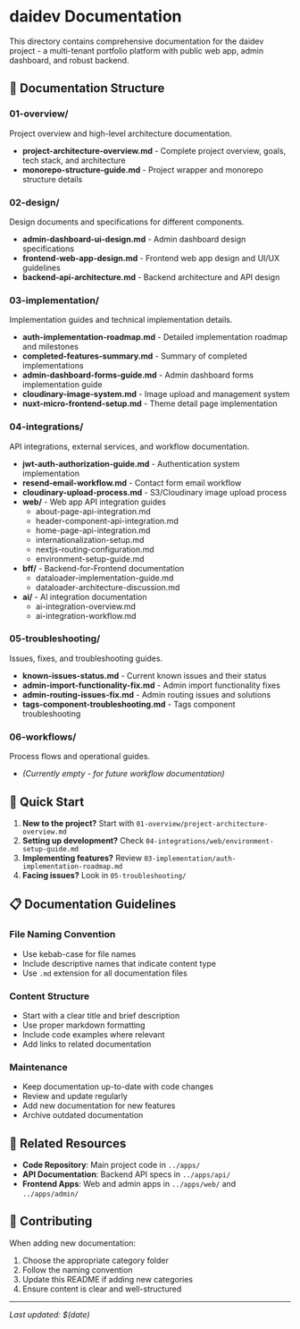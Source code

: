 # daidev Documentation

This directory contains comprehensive documentation for the daidev project - a multi-tenant portfolio platform with public web app, admin dashboard, and robust backend.

## 📁 Documentation Structure

### 01-overview/
Project overview and high-level architecture documentation.
- **project-architecture-overview.md** - Complete project overview, goals, tech stack, and architecture
- **monorepo-structure-guide.md** - Project wrapper and monorepo structure details

### 02-design/
Design documents and specifications for different components.
- **admin-dashboard-ui-design.md** - Admin dashboard design specifications
- **frontend-web-app-design.md** - Frontend web app design and UI/UX guidelines
- **backend-api-architecture.md** - Backend architecture and API design

### 03-implementation/
Implementation guides and technical implementation details.
- **auth-implementation-roadmap.md** - Detailed implementation roadmap and milestones
- **completed-features-summary.md** - Summary of completed implementations
- **admin-dashboard-forms-guide.md** - Admin dashboard forms implementation guide
- **cloudinary-image-system.md** - Image upload and management system
- **nuxt-micro-frontend-setup.md** - Theme detail page implementation

### 04-integrations/
API integrations, external services, and workflow documentation.
- **jwt-auth-authorization-guide.md** - Authentication system implementation
- **resend-email-workflow.md** - Contact form email workflow
- **cloudinary-upload-process.md** - S3/Cloudinary image upload process
- **web/** - Web app API integration guides
  - about-page-api-integration.md
  - header-component-api-integration.md
  - home-page-api-integration.md
  - internationalization-setup.md
  - nextjs-routing-configuration.md
  - environment-setup-guide.md
- **bff/** - Backend-for-Frontend documentation
  - dataloader-implementation-guide.md
  - dataloader-architecture-discussion.md
- **ai/** - AI integration documentation
  - ai-integration-overview.md
  - ai-integration-workflow.md

### 05-troubleshooting/
Issues, fixes, and troubleshooting guides.
- **known-issues-status.md** - Current known issues and their status
- **admin-import-functionality-fix.md** - Admin import functionality fixes
- **admin-routing-issues-fix.md** - Admin routing issues and solutions
- **tags-component-troubleshooting.md** - Tags component troubleshooting

### 06-workflows/
Process flows and operational guides.
- *(Currently empty - for future workflow documentation)*

## 🚀 Quick Start

1. **New to the project?** Start with `01-overview/project-architecture-overview.md`
2. **Setting up development?** Check `04-integrations/web/environment-setup-guide.md`
3. **Implementing features?** Review `03-implementation/auth-implementation-roadmap.md`
4. **Facing issues?** Look in `05-troubleshooting/`

## 📋 Documentation Guidelines

### File Naming Convention
- Use kebab-case for file names
- Include descriptive names that indicate content type
- Use `.md` extension for all documentation files

### Content Structure
- Start with a clear title and brief description
- Use proper markdown formatting
- Include code examples where relevant
- Add links to related documentation

### Maintenance
- Keep documentation up-to-date with code changes
- Review and update regularly
- Add new documentation for new features
- Archive outdated documentation

## 🔗 Related Resources

- **Code Repository**: Main project code in `../apps/`
- **API Documentation**: Backend API specs in `../apps/api/`
- **Frontend Apps**: Web and admin apps in `../apps/web/` and `../apps/admin/`

## 📝 Contributing

When adding new documentation:
1. Choose the appropriate category folder
2. Follow the naming convention
3. Update this README if adding new categories
4. Ensure content is clear and well-structured

---

*Last updated: $(date)* 